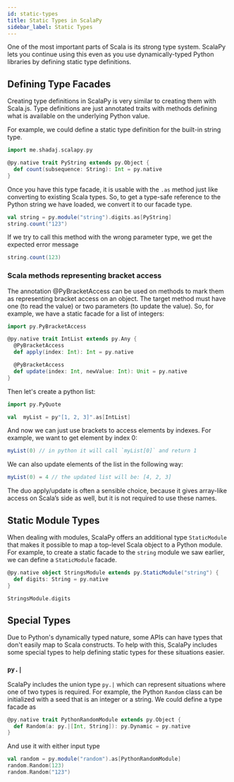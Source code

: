 ```yaml
---
id: static-types
title: Static Types in ScalaPy
sidebar_label: Static Types
---
```


One of the most important parts of Scala is its strong type system. ScalaPy lets you continue using this even as you use dynamically-typed Python libraries by defining static type definitions.

## Defining Type Facades
Creating type definitions in ScalaPy is very similar to creating them with Scala.js. Type definitions are just annotated traits with methods defining what is available on the underlying Python value.

For example, we could define a static type definition for the built-in string type.

```scala mdoc
import me.shadaj.scalapy.py

@py.native trait PyString extends py.Object {
  def count(subsequence: String): Int = py.native
}
```

Once you have this type facade, it is usable with the `.as` method just like converting to existing Scala types. So, to get a type-safe reference to the Python string we have loaded, we convert it to our facade type.

```scala mdoc
val string = py.module("string").digits.as[PyString]
string.count("123")
```

If we try to call this method with the wrong parameter type, we get the expected error message

```scala mdoc:fail
string.count(123)
```
### Scala methods representing bracket access
The annotation @PyBracketAccess can be used on methods to mark them as representing bracket access on an object. The target method must have one (to read the value) or two parameters (to update the value). So, for example, we have a static facade for a list of integers:
```scala mdoc
import py.PyBracketAccess

@py.native trait IntList extends py.Any {
  @PyBracketAccess
  def apply(index: Int): Int = py.native

  @PyBracketAccess
  def update(index: Int, newValue: Int): Unit = py.native
}
```
Then let's create a python list:
```scala mdoc
import py.PyQuote

val  myList = py"[1, 2, 3]".as[IntList]
```
And now we can just use brackets to access elements by indexes. For example, we want to get element by index 0: 
```scala mdoc
myList(0) // in python it will call `myList[0]` and return 1
```
We can also update elements of the list in the following way:
```scala mdoc
myList(0) = 4 // the updated list will be: [4, 2, 3]
```
The duo apply/update is often a sensible choice, because it gives array-like access on Scala’s side as well, but it is not required to use these names.

## Static Module Types
When dealing with modules, ScalaPy offers an additional type `StaticModule` that makes it possible to map a top-level Scala object to a Python module. For example, to create a static facade to the `string` module we saw earlier, we can define a `StaticModule` facade.

```scala mdoc
@py.native object StringsModule extends py.StaticModule("string") {
  def digits: String = py.native
}

StringsModule.digits
```

## Special Types
Due to Python's dynamically typed nature, some APIs can have types that don't easily map to Scala constructs. To help with this, ScalaPy includes some special types to help defining static types for these situations easier.

### `py.|`
ScalaPy includes the union type `py.|` which can represent situations where one of two types is required. For example, the Python `Random` class can be initialized with a seed that is an integer or a string. We could define a type facade as

```scala mdoc
@py.native trait PythonRandomModule extends py.Object {
  def Random(a: py.|[Int, String]): py.Dynamic = py.native
}
```

And use it with either input type
```scala mdoc
val random = py.module("random").as[PythonRandomModule]
random.Random(123)
random.Random("123")
```
